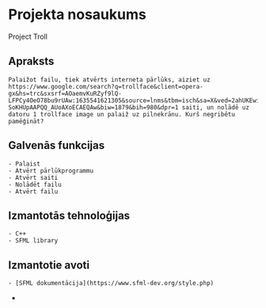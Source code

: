 # Projekta nosaukums
Project Troll
## Apraksts
	Palaižot failu, tiek atvērts interneta pārlūks, aiziet uz https://www.google.com/search?q=trollface&client=opera-gx&hs=trc&sxsrf=AOaemvKuRZyf9lQ-LFPCy4OeO78bu9rUAw:1635541621305&source=lnms&tbm=isch&sa=X&ved=2ahUKEwiOmOmqw_DzAhXk-SoKHUpAAPQQ_AUoAXoECAEQAw&biw=1879&bih=980&dpr=1 saiti, un nolādē uz datoru 1 trollface image un palaiž uz pilnekrānu. Kurš negribētu pamēģināt?
## Galvenās funkcijas
	- Palaist
	- Atvērt pārlūkprogrammu
	- Atvērt saiti
  	- Nolādēt failu
  	- Atvērt failu
## Izmantotās tehnoloģijas
	- C++
	- SFML library
## Izmantotie avoti
	- [SFML dokumentācija](https://www.sfml-dev.org/style.php)
  - 
